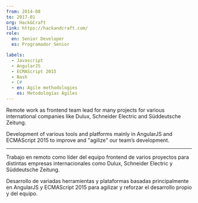 ```yaml
---
from: 2014-08
to: 2017-01
org: Hack&Craft
link: https://hackandcraft.com/
role:
  en: Senior Developer
  es: Programador Senior

labels:
  - Javascript
  - AngularJS
  - ECMAScript 2015
  - Bash
  - C#
  - en: Agile methodologies
    es: Metodologías Ágiles
---
```


Remote work as frontend team lead for many projects for various international companies like Dulux, Schneider Electric and Süddeutsche Zeitung.

Development of various tools and platforms mainly in AngularJS and ECMAScript 2015 to improve and "agilize" our team’s development.

---

Trabajo en remoto como líder del equipo frontend de varios proyectos para distintas empresas internacionales como Dulux, Schneider Electric y Süddeutsche Zeitung.

Desarrollo de variadas herramientas y plataformas basadas principalmente en AngularJS y ECMAScript 2015 para agilizar y reforzar el desarrollo propio y del equipo.
